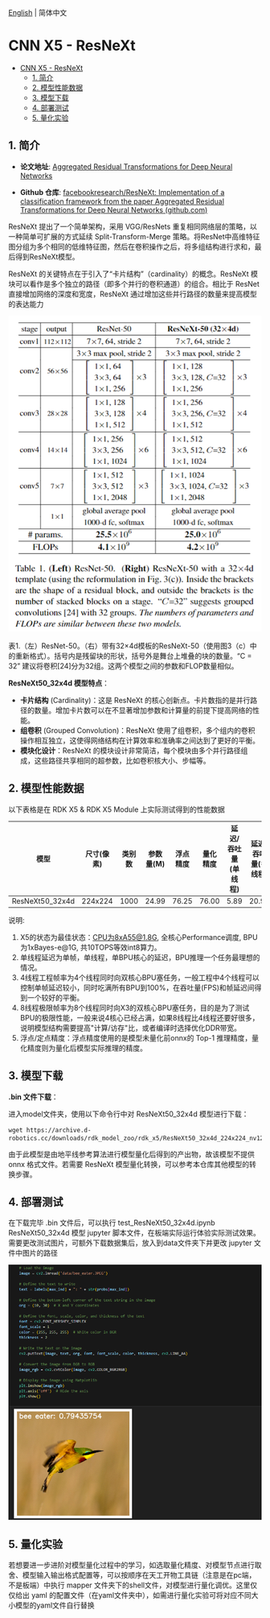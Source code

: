 [English](./README.md) | 简体中文

# CNN X5 - ResNeXt

- [CNN X5 - ResNeXt](#cnn-x5---resnext)
  - [1. 简介](#1-简介)
  - [2. 模型性能数据](#2-模型性能数据)
  - [3. 模型下载](#3-模型下载)
  - [4. 部署测试](#4-部署测试)
  - [5. 量化实验](#5-量化实验)

## 1. 简介

- **论文地址**: [Aggregated Residual Transformations for Deep Neural Networks](https://arxiv.org/abs/1611.05431)

- **Github 仓库**: [facebookresearch/ResNeXt: Implementation of a classification framework from the paper Aggregated Residual Transformations for Deep Neural Networks (github.com)](https://github.com/facebookresearch/ResNeXt)

ResNeXt 提出了一个简单架构，采用 VGG/ResNets 重复相同网络层的策略，以一种简单可扩展的方式延续 Split-Transform-Merge 策略。将ResNet中高维特征图分组为多个相同的低维特征图，然后在卷积操作之后，将多组结构进行求和，最后得到ResNeXt模型。

ResNeXt 的关键特点在于引入了“卡片结构”（cardinality）的概念。ResNeXt 模块可以看作是多个独立的路径（即多个并行的卷积通道）的组合。相比于 ResNet 直接增加网络的深度和宽度，ResNeXt 通过增加这些并行路径的数量来提高模型的表达能力

![](./data/ResNet&ResNeXt.png)

表1.（左）ResNet-50。（右）带有32×4d模板的ResNeXt-50（使用图3（c）中的重新格式）。括号内是残留块的形状，括号外是舞台上堆叠的块的数量。“C = 32” 建议将卷积[24]分为32组。这两个模型之间的参数和FLOP数量相似。


**ResNeXt50_32x4d 模型特点**：

- **卡片结构** (Cardinality)：这是 ResNeXt 的核心创新点。卡片数指的是并行路径的数量。增加卡片数可以在不显著增加参数和计算量的前提下提高网络的性能。
- **组卷积** (Grouped Convolution)：ResNeXt 使用了组卷积，多个组内的卷积操作相互独立，这使得网络结构在计算效率和准确率之间达到了更好的平衡。
- **模块化设计**：ResNeXt 的模块设计非常简洁，每个模块由多个并行路径组成，这些路径共享相同的超参数，比如卷积核大小、步幅等。


## 2. 模型性能数据

以下表格是在 RDK X5 & RDK X5 Module 上实际测试得到的性能数据


| 模型          | 尺寸(像素)  | 类别数  | 参数量(M) | 浮点精度  | 量化精度  | 延迟/吞吐量(单线程) | 延迟/吞吐量(多线程) | 帧率     |
| ----------- | ------- | ---- | ------ | ----- | ----- | ----------- | ----------- | ------ |
| ResNeXt50_32x4d  | 224x224 | 1000 | 24.99  | 76.25 | 76.00 | 5.89   | 20.90       | 189.61 |


说明: 
1. X5的状态为最佳状态：CPU为8xA55@1.8G, 全核心Performance调度, BPU为1xBayes-e@1G, 共10TOPS等效int8算力。
2. 单线程延迟为单帧，单线程，单BPU核心的延迟，BPU推理一个任务最理想的情况。
3. 4线程工程帧率为4个线程同时向双核心BPU塞任务，一般工程中4个线程可以控制单帧延迟较小，同时吃满所有BPU到100%，在吞吐量(FPS)和帧延迟间得到一个较好的平衡。
4. 8线程极限帧率为8个线程同时向X3的双核心BPU塞任务，目的是为了测试BPU的极限性能，一般来说4核心已经占满，如果8线程比4线程还要好很多，说明模型结构需要提高"计算/访存"比，或者编译时选择优化DDR带宽。
5. 浮点/定点精度：浮点精度使用的是模型未量化前onnx的 Top-1 推理精度，量化精度则为量化后模型实际推理的精度。

## 3. 模型下载

**.bin 文件下载**：

进入model文件夹，使用以下命令行中对 ResNeXt50_32x4d 模型进行下载：

```shell
wget https://archive.d-robotics.cc/downloads/rdk_model_zoo/rdk_x5/ResNeXt50_32x4d_224x224_nv12.bin
```

由于此模型是由地平线参考算法进行模型量化后得到的产出物，故该模型不提供 onnx 格式文件。若需要 ResNeXt 模型量化转换，可以参考本仓库其他模型的转换步骤。

## 4. 部署测试

在下载完毕 .bin 文件后，可以执行 test_ResNeXt50_32x4d.ipynb ResNeXt50_32x4d 模型 jupyter 脚本文件，在板端实际运行体验实际测试效果。需要更改测试图片，可额外下载数据集后，放入到data文件夹下并更改 jupyter 文件中图片的路径

![](./data/inference.png)

## 5. 量化实验

若想要进一步进阶对模型量化过程中的学习，如选取量化精度、对模型节点进行取舍、模型输入输出格式配置等，可以按顺序在天工开物工具链（注意是在pc端，不是板端）中执行 mapper 文件夹下的shell文件，对模型进行量化调优。这里仅仅给出 yaml 的配置文件（在yaml文件夹中），如需进行量化实验可将对应不同大小模型的yaml文件自行替换